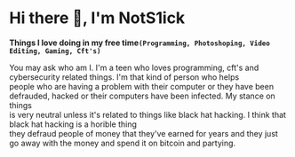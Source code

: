 # Hi there 👋, I'm NotS1ick

**Things I love doing in my free time`(Programming, Photoshoping, Video Editing, Gaming, Cft's)`**

You may ask who am I. I'm a teen who loves programming, cft's and cybersecurity related things. I'm that kind of person who helps <br>
people who are having a problem with their computer or they have been defrauded, hacked or their computers have been infected. My stance on things<br>
is very neutral unless it's related to things like black hat hacking. I think that black hat hacking is a horible thing<br>
they defraud people of money that they've earned for years and they just go away with the money and spend it on bitcoin and partying.
